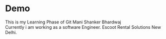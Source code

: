# Demo
This is my Learning Phase of Git
Mani Shanker Bhardwaj <br>
Currently i am working as a software Engineer.
Escoot Rental Solutions New Delhi.

